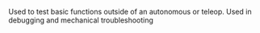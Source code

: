 Used to test basic functions outside of an autonomous or teleop. Used in debugging and mechanical troubleshooting